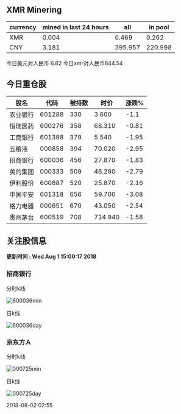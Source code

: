 ## XMR Minering

|currency|mined in last 24 hours|all|in pool|
|---|---|---|---|
|XMR|0.004|0.469|0.262|
|CNY|3.181|395.957|220.998|

今日美元对人民币 6.82	今日xmr对人民币844.54


## 今日重仓股 

|股名|代码|被持数|时价|涨跌%|
|---|---|---|---|---|
|农业银行|601288|330|3.600|-1.1|
|恒瑞医药|600276|358|68.310|-0.81|
|工商银行|601398|379|5.540|-1.95|
|五粮液|000858|394|70.020|-2.95|
|招商银行|600036|456|27.870|-1.83|
|美的集团|000333|509|46.280|-2.79|
|伊利股份|600887|520|25.870|-2.16|
|中国平安|601318|656|59.700|-3.08|
|格力电器|000651|670|43.050|-2.54|
|贵州茅台|600519|708|714.940|-1.58|

## 关注股信息
**更新时间 : Wed Aug  1 15:00:17 2018**
### 招商银行 
分时k线

![600036min](http://image.sinajs.cn/newchart/min/n/sh600036.gif)

日k线

![600036day](http://image.sinajs.cn/newchart/daily/n/sh600036.gif)

### 京东方Ａ 
分时k线

![000725min](http://image.sinajs.cn/newchart/min/n/sz000725.gif)

日k线

![000725day](http://image.sinajs.cn/newchart/daily/n/sz000725.gif)

2018-08-02 02:55